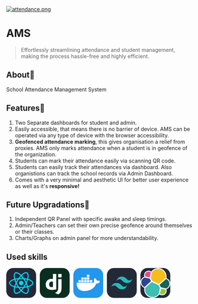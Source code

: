 [![attendance.png](https://ibb.co/02FF11K)](https://ibb.co/02FF11K)

# AMS

> Effortlessly streamlining attendance and student management, making the process hassle-free and highly efficient.

## About📝

School Attendance Management System

## Features📱

1. Two Separate dashboards for student and admin.
2. Easily accessible, that means there is no barrier of device. AMS can be operated via any type of device with the browser accessibility.
3. **Geofenced attendance marking**, this gives organisation a relief from proxies. AMS only marks attendance when a student is in geofence of the organization.
4. Students can mark their attendance easily via scanning QR code.
5. Students can easily track their attendances via dashboard. Also organistions can track the school records via Admin Dashboard.
6. Comes with a very minimal and aesthetic UI for better user experience as well as it's **responsive!**

## Future Upgradations🚀

1. Independent QR Panel with specific awake and sleep timings.
2. Admin/Teachers can set their own precise geofence around themselves or their classes.
3. Charts/Graphs on admin panel for more understandability.

## Used skills

<div style="display: flex; gap: 10px; justify-content: start;">
  <img src="https://raw.githubusercontent.com/tandpfun/skill-icons/main/icons/React-Dark.svg" width="80px" alt="React" />
  <img src="https://raw.githubusercontent.com/tandpfun/skill-icons/main/icons/Django.svg" width="80px" alt="Django" />
  <img src="https://raw.githubusercontent.com/tandpfun/skill-icons/main/icons/Docker.svg" width="80px" alt="Docker" />
  <img src="https://raw.githubusercontent.com/tandpfun/skill-icons/main/icons/TailwindCSS-Dark.svg" width="80px" alt="Tailwind" />
  <img src="https://raw.githubusercontent.com/tandpfun/skill-icons/main/icons/Elasticsearch-Dark.svg" width="80px" alt="ElasticSearch" />
</div>
